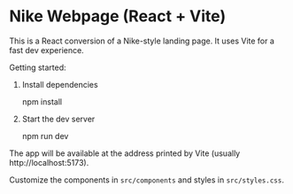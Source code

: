 # Nike Webpage (React + Vite)

This is a React conversion of a Nike-style landing page. It uses Vite for a fast dev experience.

Getting started:

1. Install dependencies

   npm install

2. Start the dev server

   npm run dev

The app will be available at the address printed by Vite (usually http://localhost:5173).

Customize the components in `src/components` and styles in `src/styles.css`.
